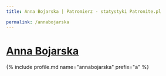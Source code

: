 ```yaml
---
title: Anna Bojarska | Patromierz - statystyki Patronite.pl

permalink: /annabojarska
---
```


# [Anna Bojarska](https://patronite.pl/annabojarska)

{% include profile.md name="annabojarska" prefix="a" %}
